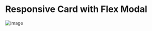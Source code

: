 # Responsive Card with Flex Modal

![image](https://user-images.githubusercontent.com/74202040/232203238-3b085a74-bd64-4568-8e02-1ff4a8717fe6.png)
